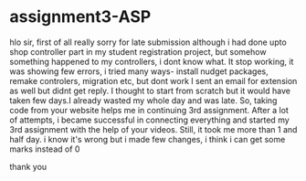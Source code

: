 # assignment3-ASP
hlo sir,
first of all really sorry for late submission
although i had done upto shop controller part in my student registration project, but somehow something happened to my controllers, i dont know what. 
It stop working, it was showing few errors,  i tried many ways- install nudget packages, remake controlers, migration etc, but dont work
I sent an email for extension as well but didnt get reply.
I thought to start from scratch but it would have taken few days.I already wasted my whole day and was late. So, taking code from your website helps me in continuing 3rd assignment.
After a lot of attempts, i became successful in connecting everything and started my 3rd assignment with the help of your videos.
Still, it took me more than 1 and half day.
i know it's wrong but i made few changes, i think i can get some marks instead of 0

thank you


